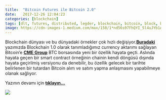 ```yaml
---
title:  "Bitcoin Futures ile Bitcoin 2.0"
date:   2017-12-26 12:04:23
categories: [blockchain]
tags: [dlt, futures, distributed, legder, blockchain, bitcoin, block, blockchainturk]
image: https://cdn-images-1.medium.com/max/150/1*nd56s97FhQYI_5l4uJYb1A.jpeg
---
```

Blockchain dünyası ve bu dünyadaki örnekler çok hızlı değişiyor.<a style="font-weight:bold" href="https://medium.com/blockchainturk/4f1af18ef619?utm_source=mehmetcemyucel.com&utm_medium=refferal&utm_campaign=blog" target="_blank">Buradaki</a> yazımızda Blockchain 1.0 olarak tanımladığımız currency aktarımı sağlayan Bitcoin’e <a style="font-weight:bold" href="http://www.cmegroup.com/trading/bitcoin-futures.html?utm_source=mehmetcemyucel.com&utm_medium=refferal&utm_campaign=blog" target="_blank">CME Group</a> BTC borsasında yeni bir özellik hayata geçti. Aslında hayata geçen bir smart contract örneğinin chainin kendi döngüsü dışında hayata geçirilmiş versiyonu da denebilir, bu özellik gelecek bir tarihte belirlenen bir tutardan Bitcoin alım ve satım yapma anlaşmasını yapabilmeye olanak sağlıyor.

Yazının devamı için
<a style="font-weight:bold" href="https://medium.com/blockchainturk/1d5174d1f6a9?utm_source=mehmetcemyucel.com&utm_medium=refferal&utm_campaign=blog" target="_blank">tıklayın...</a>

![](https://cdn-images-1.medium.com/max/800/1*nd56s97FhQYI_5l4uJYb1A.jpeg)
